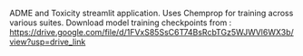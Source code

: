 ADME and Toxicity streamlit application. Uses Chemprop for training across various suites. Download model training checkpoints from : 
https://drive.google.com/file/d/1FVxS85SsC6T74BsRcbTGz5WJWVl6WX3b/view?usp=drive_link

